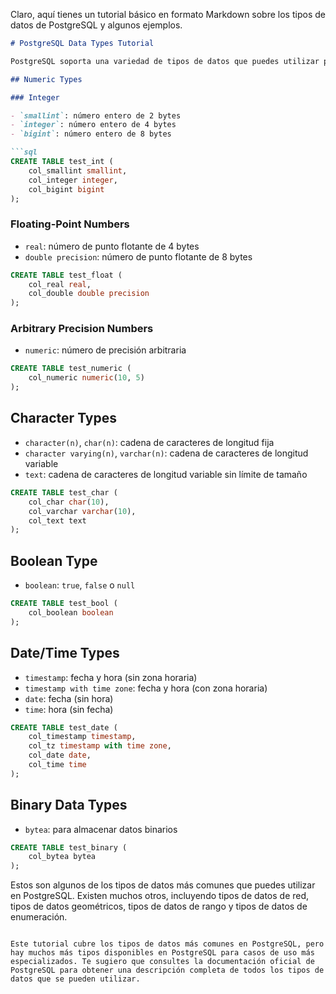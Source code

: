 Claro, aquí tienes un tutorial básico en formato Markdown sobre los tipos de datos de PostgreSQL y algunos ejemplos.

```markdown
# PostgreSQL Data Types Tutorial

PostgreSQL soporta una variedad de tipos de datos que puedes utilizar para definir tus columnas cuando creas tus tablas. Aquí te presento los más comunes.

## Numeric Types

### Integer

- `smallint`: número entero de 2 bytes
- `integer`: número entero de 4 bytes
- `bigint`: número entero de 8 bytes

```sql
CREATE TABLE test_int (
    col_smallint smallint,
    col_integer integer,
    col_bigint bigint
);
```

### Floating-Point Numbers

- `real`: número de punto flotante de 4 bytes
- `double precision`: número de punto flotante de 8 bytes

```sql
CREATE TABLE test_float (
    col_real real,
    col_double double precision
);
```

### Arbitrary Precision Numbers

- `numeric`: número de precisión arbitraria

```sql
CREATE TABLE test_numeric (
    col_numeric numeric(10, 5)
);
```

## Character Types

- `character(n)`, `char(n)`: cadena de caracteres de longitud fija
- `character varying(n)`, `varchar(n)`: cadena de caracteres de longitud variable
- `text`: cadena de caracteres de longitud variable sin límite de tamaño

```sql
CREATE TABLE test_char (
    col_char char(10),
    col_varchar varchar(10),
    col_text text
);
```

## Boolean Type

- `boolean`: `true`, `false` o `null`

```sql
CREATE TABLE test_bool (
    col_boolean boolean
);
```

## Date/Time Types

- `timestamp`: fecha y hora (sin zona horaria)
- `timestamp with time zone`: fecha y hora (con zona horaria)
- `date`: fecha (sin hora)
- `time`: hora (sin fecha)

```sql
CREATE TABLE test_date (
    col_timestamp timestamp,
    col_tz timestamp with time zone,
    col_date date,
    col_time time
);
```

## Binary Data Types

- `bytea`: para almacenar datos binarios

```sql
CREATE TABLE test_binary (
    col_bytea bytea
);
```

Estos son algunos de los tipos de datos más comunes que puedes utilizar en PostgreSQL. Existen muchos otros, incluyendo tipos de datos de red, tipos de datos geométricos, tipos de datos de rango y tipos de datos de enumeración.

```

Este tutorial cubre los tipos de datos más comunes en PostgreSQL, pero hay muchos más tipos disponibles en PostgreSQL para casos de uso más especializados. Te sugiero que consultes la documentación oficial de PostgreSQL para obtener una descripción completa de todos los tipos de datos que se pueden utilizar.
```
